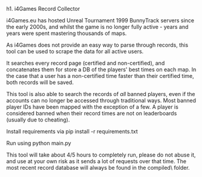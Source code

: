 h1. i4Games Record Collector

i4Games.eu has hosted Unreal Tournament 1999 BunnyTrack servers since the early 2000s, and whilst the game is no longer fully active - years and years were spent mastering thousands of maps.

As i4Games does not provide an easy way to parse through records, this tool can be used to scrape the data for all active users.

It searches every record page (certified and non-certified), and concatenates them for store a DB of the players' best times on each map. In the case that a user has a non-certified time faster than their certified time, both records will be saved.

This tool is also able to search the records of *all* banned players, even if the accounts can no longer be accessed through traditional ways. Most banned player IDs have been mapped with the exception of a few. A player is considered banned when their record times are not on leaderboards (usually due to cheating).

Install requirements via pip install -r requirements.txt

Run using python main.py

This tool will take about 4/5 hours to completely run, please do not abuse it, and use at your own risk as it sends a lot of requests over that time. The most recent record database will always be found in the compiled\ folder.
